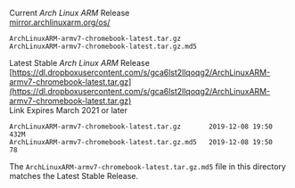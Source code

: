 Current *Arch Linux ARM* Release  
[mirror.archlinuxarm.org/os/](mirror.archlinuxarm.org/os/)
```
ArchLinuxARM-armv7-chromebook-latest.tar.gz
ArchLinuxARM-armv7-chromebook-latest.tar.gz.md5
```


Latest Stable *Arch Linux ARM* Release  
[https://dl.dropboxusercontent.com/s/gca6lst2llqoqg2/ArchLinuxARM-armv7-chromebook-latest.tar.gz](https://dl.dropboxusercontent.com/s/gca6lst2llqoqg2/ArchLinuxARM-armv7-chromebook-latest.tar.gz)  
Link Expires March 2021 or later
```
ArchLinuxARM-armv7-chromebook-latest.tar.gz       2019-12-08 19:50  432M
ArchLinuxARM-armv7-chromebook-latest.tar.gz.md5   2019-12-08 19:50   78
```

The `ArchLinuxARM-armv7-chromebook-latest.tar.gz.md5` file in this directory matches the Latest Stable Release.
